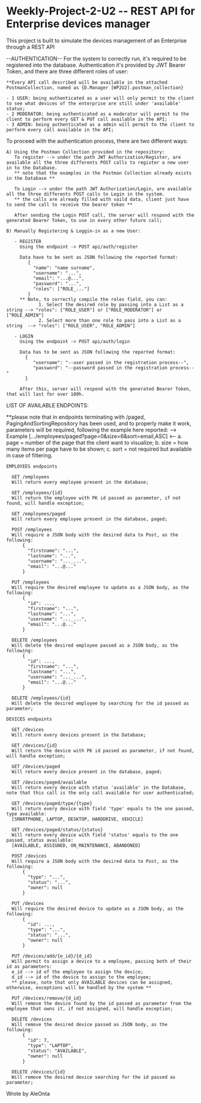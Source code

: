 # Weekly-Project-2-U2 -- REST API for Enterprise devices manager

This project is built to simulate the devices management of an Enterprise through a REST API

--AUTHENTICATION--
For the system to correctly run, it's required to be registered into the database.
Authentication it's provided by JWT Bearer Token, and there are three different roles of user:
  
    **Every API call described will be available in the attached PostmanCollection, named as {D.Manager [WP2U2].postman_collection}
  
    - 1 USER: being authenticated as a user will only permit to the client to see what devices of the enterprise are still under 'available' status;
    - 2 MODERATOR: being authenticated as a moderator will permit to the client to perform every GET & PUT call available in the API;
    - 3 ADMIN: being authenticated as a admin will permit to the client to perform every call available in the API;
  
  To proceed with the authentication process, there are two different ways:
  
    A) Using the Postman Collection provided in the repository:
       To register --> under the path JWT Authorization/Register, are available all the three differents POST calls to register a new user in to the Database.
       ** note that the examples in the Postman Collection already exists in the Database **
       
       To Login --> under the path JWT Authorization/Login, are available all the three differents POST calls to Login in the system.
       ** the calls are already filled with vaild data, client just have to send the call to receive the bearer token **
       
       After sending the Login POST call, the server will respond with the generated Bearer Token, to use in every other future call;
       
    B) Manually Registering & Loggin-in as a new User:
    
       - REGISTER 
         Using the endpoint -> POST api/auth/register

         Data have to be sent as JSON following the reported format:
            {
              "name": "name surname",
              "username": "...",
              "email": "...@...",
              "password": "...",
              "roles": ["ROLE_..."]
            }
         ** Note, to correctly compile the roles field, you can:
                1. Select the desired role by passing into a List as a string --> "roles": ["ROLE_USER"] or ["ROLE_MODERATOR"] or ["ROLE_ADMIN"]
                2. Select more than one role to pass into a List as a string  --> "roles": ["ROLE_USER", "ROLE_ADMIN"]
       
       - LOGIN
         Using the endpoint -> POST api/auth/login
         
         Data has to be sent as JSON following the reported format:
           {
              "username": "--user passed in the registration process--",
              "password": "--password passed in the registration process--"
           }
           
         After this, server will respond with the generated Bearer Token, that will last for over 100h. 
      
  
  LIST OF AVAILABLE ENDPOINTS:
  
   **please note that in endpoints terminating with /paged, PagingAndSortingRepository has been used, and to properly
   make it work, parameters will be required, following the example here reported:
      --> Example [.../employees/paged?page=0&size=6&sort=email,ASC] <--
          a. page = number of the page that the client want to visualize;
          b. size = how many items per page have to be shown;
          c. sort = not required but available in case of filtering.
    
    EMPLOYEES endpoints
  
      GET /employees
      Will return every employee present in the database;

      GET /employees/{id}
      Will return the employee with PK id passed as parameter, if not found, will handle exception;

      GET /employees/paged
      Will return every employee present in the database, paged;
      
      POST /employees
      Will require a JSON body with the desired data to Post, as the following:
          {
            "firstname": "...",
            "lastname": "...",
            "username": "..._...",
            "email": "...@..."
          }
      
      PUT /employees
      Will require the desired employee to update as a JSON body, as the following:
          {
            "id": ...,
            "firstname": "...",
            "lastname": "...",
            "username": "..._...",
            "email": "...@..."
          }
    
      DELETE /employees
      Will delete the desired employee passed as a JSON body, as the following:
          {
            "id": ...,
            "firstname": "...",
            "lastname": "...",
            "username": "..._...",
            "email": "...@..."
          }
          
      DELETE /employees/{id}
      Will delete the desired employee by searching for the id passed as parameter;
          
    DEVICES endpoints
    
      GET /devices
      Will return every devices present in the Database;
      
      GET /devices/{id}
      Will return the device with PK id passed as parameter, if not found, will handle exception;
 
      GET /devices/paged
      Will return every device present in the database, paged;
 
      GET /devices/paged/available
      Will return every device with status 'available' in the Database, note that this call is the only call available for user authenticated;
      
      GET /devices/paged/type/{type}
      Will return every device with field 'type' equals to the one passed, type available:
      [SMARTPHONE, LAPTOP, DESKTOP, HARDDRIVE, VEHICLE]
      
      GET /devices/paged/status/{status}
      Will return every device with field 'status' equals to the one passed, status available:
      [AVAILABLE, ASSIGNED, ON_MAINTENANCE, ABANDONED]
      
      POST /devices
      Will require a JSON body with the desired data to Post, as the following:
          {
            "type": "...",
            "status": "...",
            "owner": null
          }
      
      PUT /devices
      Will require the desired device to update as a JSON body, as the following:
          {
            "id": ...,
            "type": "...",
            "status": "...",
            "owner": null
          }
 
      PUT /devices/add/{e_id}/{d_id}
      Will permit to assign a device to a employee, passing both of their id as parameters:
      e_id --> id of the employee to assign the device;
      d_id --> id of the device to assign to the employee;
      ** please, note that only AVAILABLE devices can be assigned, otherwise, exceptions will be handled by the system **
      
      PUT /devices/remove/{d_id}
      Will remove the device found by the id passed as parameter from the employee that owns it, if not assigned, will handle exception;
 
      DELETE /devices
      Will remove the desired device passed as JSON body, as the following:
          {
            "id": 7,
            "type": "LAPTOP",
            "status": "AVAILABLE",
            "owner": null
          }
          
      DELETE /devices/{id}
      Will remove the desired device searching for the id passed as parameter;       

Wrote by AleOnta
